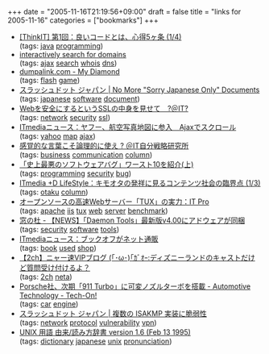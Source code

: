 +++
date = "2005-11-16T21:19:56+09:00"
draft = false
title = "links for 2005-11-16"
categories = ["bookmarks"]
+++

<ul>
	<li>
		<div><a href="http://www.thinkit.co.jp/free/tech/15/1/1.html">[ThinkIT] 第1回：良いコードとは、心得5ヶ条 (1/4)</a></div>
		<div>(tags: <a href="http://del.icio.us/nobu666/java">java</a> <a href="http://del.icio.us/nobu666/programming">programming</a>)</div>
	</li>
	<li>
		<div><a href="http://instantdomainsearch.com/">interactively search for domains</a></div>
		<div>(tags: <a href="http://del.icio.us/nobu666/ajax">ajax</a> <a href="http://del.icio.us/nobu666/search">search</a> <a href="http://del.icio.us/nobu666/whois">whois</a> <a href="http://del.icio.us/nobu666/dns">dns</a>)</div>
	</li>
	<li>
		<div><a href="http://www.dumpalink.com/media/1131959457/My_Diamond">dumpalink.com - My Diamond</a></div>
		<div>(tags: <a href="http://del.icio.us/nobu666/flash">flash</a> <a href="http://del.icio.us/nobu666/game">game</a>)</div>
	</li>
	<li>
		<div><a href="http://slashdot.jp/bsd/article.pl?sid=05/11/14/0529227">スラッシュドット ジャパン | No More "Sorry Japanese Only" Documents</a></div>
		<div>(tags: <a href="http://del.icio.us/nobu666/japanese">japanese</a> <a href="http://del.icio.us/nobu666/software">software</a> <a href="http://del.icio.us/nobu666/document">document</a>)</div>
	</li>
	<li>
		<div><a href="http://www.atmarkit.co.jp/fnetwork/rensai/tcp21/01.html">Webを安全にするというSSLの中身を見せて　?＠IT?</a></div>
		<div>(tags: <a href="http://del.icio.us/nobu666/network">network</a> <a href="http://del.icio.us/nobu666/security">security</a> <a href="http://del.icio.us/nobu666/ssl">ssl</a>)</div>
	</li>
	<li>
		<div><a href="http://www.itmedia.co.jp/news/articles/0511/15/news027.html">ITmediaニュース：ヤフー、航空写真地図に参入　Ajaxでスクロール</a></div>
		<div>(tags: <a href="http://del.icio.us/nobu666/yahoo">yahoo</a> <a href="http://del.icio.us/nobu666/map">map</a> <a href="http://del.icio.us/nobu666/ajax">ajax</a>)</div>
	</li>
	<li>
		<div><a href="http://jibun.atmarkit.co.jp/lskill01/rensai/kokugo04/kokugo01.html">感覚的な言葉こそ論理的に使え ? ＠IT自分戦略研究所</a></div>
		<div>(tags: <a href="http://del.icio.us/nobu666/business">business</a> <a href="http://del.icio.us/nobu666/communication">communication</a> <a href="http://del.icio.us/nobu666/column">column</a>)</div>
	</li>
	<li>
		<div><a href="http://hotwired.goo.ne.jp/news/technology/story/20051115301.html">「史上最悪のソフトウェアバグ」ワースト10を紹介(上)</a></div>
		<div>(tags: <a href="http://del.icio.us/nobu666/programming">programming</a> <a href="http://del.icio.us/nobu666/security">security</a> <a href="http://del.icio.us/nobu666/bug">bug</a>)</div>
	</li>
	<li>
		<div><a href="http://plusd.itmedia.co.jp/lifestyle/articles/0511/14/news005.html">ITmedia +D LifeStyle：キモオタの発祥に見るコンテンツ社会の臨界点 (1/3)</a></div>
		<div>(tags: <a href="http://del.icio.us/nobu666/otaku">otaku</a> <a href="http://del.icio.us/nobu666/column">column</a>)</div>
	</li>
	<li>
		<div><a href="http://itpro.nikkeibp.co.jp/article/COLUMN/20051115/224580/">オープンソースの高速Webサーバー「TUX」の実力：IT Pro</a></div>
		<div>(tags: <a href="http://del.icio.us/nobu666/apache">apache</a> <a href="http://del.icio.us/nobu666/iis">iis</a> <a href="http://del.icio.us/nobu666/tux">tux</a> <a href="http://del.icio.us/nobu666/web">web</a> <a href="http://del.icio.us/nobu666/server">server</a> <a href="http://del.icio.us/nobu666/benchmark">benchmark</a>)</div>
	</li>
	<li>
		<div><a href="http://www.forest.impress.co.jp/article/2005/11/15/daemon40adware.html">窓の杜 - 【NEWS】「Daemon Tools」最新版v4.00にアドウェアが同梱</a></div>
		<div>(tags: <a href="http://del.icio.us/nobu666/security">security</a> <a href="http://del.icio.us/nobu666/software">software</a> <a href="http://del.icio.us/nobu666/tools">tools</a>)</div>
	</li>
	<li>
		<div><a href="http://www.itmedia.co.jp/news/articles/0511/15/news039.html">ITmediaニュース：ブックオフがネット通販</a></div>
		<div>(tags: <a href="http://del.icio.us/nobu666/book">book</a> <a href="http://del.icio.us/nobu666/used">used</a> <a href="http://del.icio.us/nobu666/shop">shop</a>)</div>
	</li>
	<li>
		<div><a href="http://nya.livedoor.biz/archives/50194811.html">【2ch】ニャー速VIPブログ (｢･ω･)｢ｶﾞｵｰ:ディズニーランドのキャストだけど質問受け付けるよ？</a></div>
		<div>(tags: <a href="http://del.icio.us/nobu666/2ch">2ch</a> <a href="http://del.icio.us/nobu666/neta">neta</a>)</div>
	</li>
	<li>
		<div><a href="http://techon.nikkeibp.co.jp/article/NEWS/20051115/110743/?ST=AT">Porsche社、次期「911 Turbo」に可変ノズルターボを搭載 - Automotive Technology - Tech-On!</a></div>
		<div>(tags: <a href="http://del.icio.us/nobu666/car">car</a> <a href="http://del.icio.us/nobu666/engine">engine</a>)</div>
	</li>
	<li>
		<div><a href="http://slashdot.jp/security/article.pl?sid=05/11/15/2253230&from=rss">スラッシュドット ジャパン | 複数の ISAKMP 実装に脆弱性</a></div>
		<div>(tags: <a href="http://del.icio.us/nobu666/network">network</a> <a href="http://del.icio.us/nobu666/protocol">protocol</a> <a href="http://del.icio.us/nobu666/vulnerability">vulnerability</a> <a href="http://del.icio.us/nobu666/vpn">vpn</a>)</div>
	</li>
	<li>
		<div><a href="http://www.cjn.or.jp/docs/dic/unix-term-dic.html">UNIX 用語 由来/読み方辞書 version 1.6 (Feb 13 1995)</a></div>
		<div>(tags: <a href="http://del.icio.us/nobu666/dictionary">dictionary</a> <a href="http://del.icio.us/nobu666/japanese">japanese</a> <a href="http://del.icio.us/nobu666/unix">unix</a> <a href="http://del.icio.us/nobu666/pronunciation">pronunciation</a>)</div>
	</li>
</ul>
